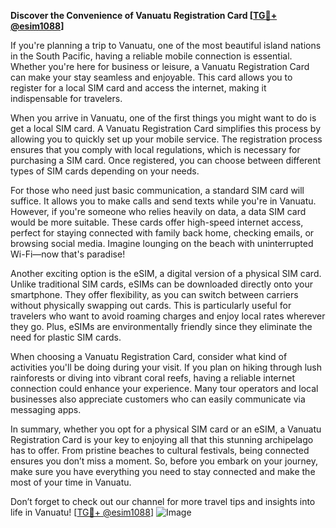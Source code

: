 **Discover the Convenience of Vanuatu Registration Card [[TG💪+ @esim1088](https://t.me/s/esim1088)]**

If you're planning a trip to Vanuatu, one of the most beautiful island nations in the South Pacific, having a reliable mobile connection is essential. Whether you're here for business or leisure, a Vanuatu Registration Card can make your stay seamless and enjoyable. This card allows you to register for a local SIM card and access the internet, making it indispensable for travelers.

When you arrive in Vanuatu, one of the first things you might want to do is get a local SIM card. A Vanuatu Registration Card simplifies this process by allowing you to quickly set up your mobile service. The registration process ensures that you comply with local regulations, which is necessary for purchasing a SIM card. Once registered, you can choose between different types of SIM cards depending on your needs.

For those who need just basic communication, a standard SIM card will suffice. It allows you to make calls and send texts while you're in Vanuatu. However, if you're someone who relies heavily on data, a data SIM card would be more suitable. These cards offer high-speed internet access, perfect for staying connected with family back home, checking emails, or browsing social media. Imagine lounging on the beach with uninterrupted Wi-Fi—now that's paradise!

Another exciting option is the eSIM, a digital version of a physical SIM card. Unlike traditional SIM cards, eSIMs can be downloaded directly onto your smartphone. They offer flexibility, as you can switch between carriers without physically swapping out cards. This is particularly useful for travelers who want to avoid roaming charges and enjoy local rates wherever they go. Plus, eSIMs are environmentally friendly since they eliminate the need for plastic SIM cards.

When choosing a Vanuatu Registration Card, consider what kind of activities you'll be doing during your visit. If you plan on hiking through lush rainforests or diving into vibrant coral reefs, having a reliable internet connection could enhance your experience. Many tour operators and local businesses also appreciate customers who can easily communicate via messaging apps.

In summary, whether you opt for a physical SIM card or an eSIM, a Vanuatu Registration Card is your key to enjoying all that this stunning archipelago has to offer. From pristine beaches to cultural festivals, being connected ensures you don’t miss a moment. So, before you embark on your journey, make sure you have everything you need to stay connected and make the most of your time in Vanuatu.

Don’t forget to check out our channel for more travel tips and insights into life in Vanuatu! [[TG💪+ @esim1088](https://t.me/s/esim1088)] ![Image](https://i.postimg.cc/Y0z9fWf4/image.png)